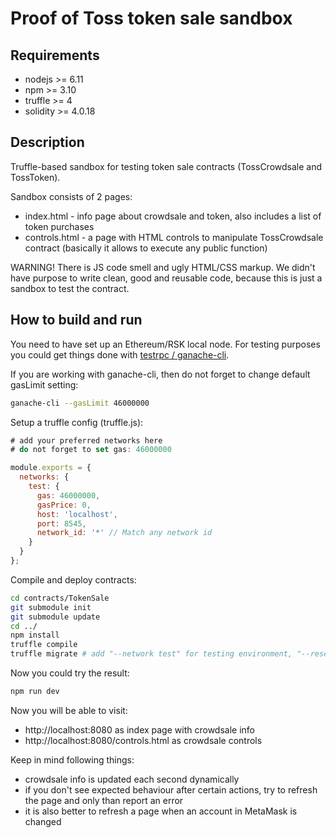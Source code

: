 # Proof of Toss token sale sandbox

## Requirements

* nodejs >= 6.11
* npm >= 3.10
* truffle >= 4
* solidity >= 4.0.18

## Description

Truffle-based sandbox for testing token sale contracts (TossCrowdsale and TossToken).

Sandbox consists of 2 pages:

* index.html - info page about crowdsale and token, also includes a list of token purchases
* controls.html - a page with HTML controls to manipulate TossCrowdsale contract (basically it allows to execute any public function)

WARNING! There is JS code smell and ugly HTML/CSS markup. We didn't have purpose to write clean, good and reusable code, because this is just a sandbox to test the contract.

## How to build and run

You need to have set up an Ethereum/RSK local node. For testing purposes you could get things done with [testrpc / ganache-cli](https://github.com/trufflesuite/ganache-cli).

If you are working with ganache-cli, then do not forget to change default gasLimit setting:

```bash
ganache-cli --gasLimit 46000000
```

Setup a truffle config (truffle.js):

```js
# add your preferred networks here
# do not forget to set gas: 46000000

module.exports = {
  networks: {
    test: {
      gas: 46000000,
      gasPrice: 0,
      host: 'localhost',
      port: 8545,
      network_id: '*' // Match any network id
    }
  }
};

```

Compile and deploy contracts:

```bash
cd contracts/TokenSale
git submodule init
git submodule update
cd ../
npm install
truffle compile
truffle migrate # add "--network test" for testing environment, "--reset" to reset all migrations
```

Now you could try the result:

```bash
npm run dev
```

Now you will be able to visit:

* http://localhost:8080 as index page with crowdsale info
* http://localhost:8080/controls.html as crowdsale controls

Keep in mind following things:

* crowdsale info is updated each second dynamically
* if you don't see expected behaviour after certain actions, try to refresh the page and only than report an error
* it is also better to refresh a page when an account in MetaMask is changed
